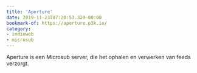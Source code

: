 ```yaml
---
title: 'Aperture'
date: 2019-11-23T07:20:53.320-00:00
bookmark-of: https://aperture.p3k.io/
category:
- indieweb
- microsub
---
```

Aperture is een Microsub server, die het ophalen en verwerken van feeds verzorgt.
